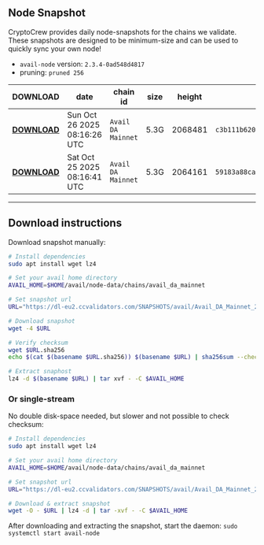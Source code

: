 ## Node Snapshot
CryptoCrew provides daily node-snapshots for the chains we validate. These snapshots are designed to be minimum-size and can be used to quickly sync your own node!  
 
- `avail-node` version: `2.3.4-0ad548d4817`
- pruning: `pruned 256`
 
| DOWNLOAD | date | chain id | size | height | checksum |
| -------- | ---- | -------- | ---- | ------ | -------- |
| **[DOWNLOAD](https://dl-eu2.ccvalidators.com/SNAPSHOTS/avail/Avail_DA_Mainnet_2068481.tar.lz4)** | Sun Oct 26 2025 08:16:26 UTC | `Avail DA Mainnet` | 5.3G | 2068481 | `c3b111b620cbe4f35b28536471520ec0cce285cb5763ea83b948d7e0a4b4b54f` |
| **[DOWNLOAD](https://dl-eu2.ccvalidators.com/SNAPSHOTS/avail/Avail_DA_Mainnet_2064161.tar.lz4)** | Sat Oct 25 2025 08:16:41 UTC | `Avail DA Mainnet` | 5.3G | 2064161 | `59183a88ca07b2dc7c8654fd015aab47d5f28f0c6bbdb3f58a93bccca61b0d8e` |
---

## Download instructions
Download snapshot manually:
```sh
# Install dependencies
sudo apt install wget lz4

# Set your avail home directory
AVAIL_HOME=$HOME/avail/node-data/chains/avail_da_mainnet

# Set snapshot url
URL="https://dl-eu2.ccvalidators.com/SNAPSHOTS/avail/Avail_DA_Mainnet_2068481.tar.lz4"

# Download snapshot
wget -4 $URL

# Verify checksum
wget $URL.sha256
echo $(cat $(basename $URL.sha256)) $(basename $URL) | sha256sum --check

# Extract snaphost
lz4 -d $(basename $URL) | tar xvf - -C $AVAIL_HOME
```

### Or single-stream
No double disk-space needed, but slower and not possible to check checksum:
```sh
# Install dependencies
sudo apt install wget lz4

# Set your avail home directory
AVAIL_HOME=$HOME/avail/node-data/chains/avail_da_mainnet

# Set snapshot url
URL="https://dl-eu2.ccvalidators.com/SNAPSHOTS/avail/Avail_DA_Mainnet_2068481.tar.lz4"

# Download & extract snapshot
wget -O - $URL | lz4 -d | tar -xvf - -C $AVAIL_HOME
```

After downloading and extracting the snapshot, start the daemon: `sudo systemctl start avail-node`
